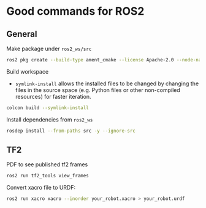 # Good commands for ROS2

## General

Make package under `ros2_ws/src`

```bash
ros2 pkg create --build-type ament_cmake --license Apache-2.0 --node-name my_node my_package
```

Build workspace

- `symlink-install` allows the installed files to be changed by changing
  the files in the source space (e.g. Python files or other non-compiled resources)
  for faster iteration.

```bash
colcon build --symlink-install
```

Install dependencies from `ros2_ws`

```bash
rosdep install --from-paths src -y --ignore-src
```

## TF2

PDF to see published tf2 frames

```bash
ros2 run tf2_tools view_frames
```

Convert xacro file to URDF:

```bash
ros2 run xacro xacro --inorder your_robot.xacro > your_robot.urdf
```
